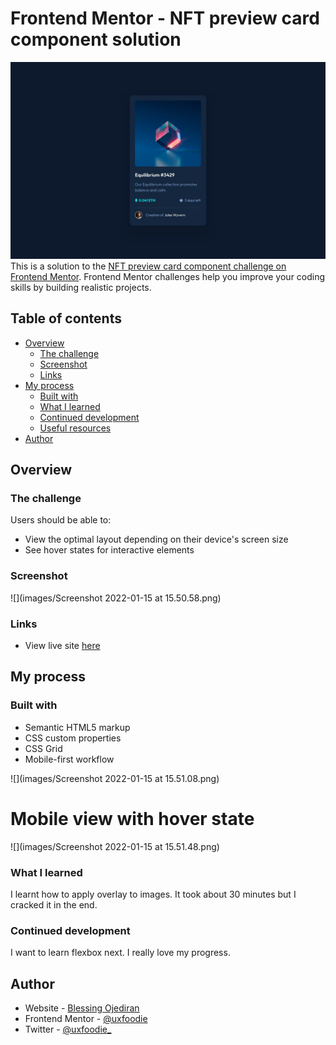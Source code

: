 # Frontend Mentor - NFT preview card component solution

![](design/desktop-design.jpg)
This is a solution to the [NFT preview card component challenge on Frontend Mentor](https://www.frontendmentor.io/challenges/nft-preview-card-component-SbdUL_w0U). Frontend Mentor challenges help you improve your coding skills by building realistic projects. 

## Table of contents

- [Overview](#overview)
  - [The challenge](#the-challenge)
  - [Screenshot](#screenshot)
  - [Links](#links)
- [My process](#my-process)
  - [Built with](#built-with)
  - [What I learned](#what-i-learned)
  - [Continued development](#continued-development)
  - [Useful resources](#useful-resources)
- [Author](#author)

## Overview

### The challenge

Users should be able to:

- View the optimal layout depending on their device's screen size
- See hover states for interactive elements

### Screenshot

![](images/Screenshot 2022-01-15 at 15.50.58.png)



### Links

- View live site [here](https://uxfoodie-nft-card.netlify.app/)

## My process

### Built with

- Semantic HTML5 markup
- CSS custom properties
- CSS Grid
- Mobile-first workflow

![](images/Screenshot 2022-01-15 at 15.51.08.png)

# Mobile view with hover state

![](images/Screenshot 2022-01-15 at 15.51.48.png)

### What I learned

I learnt how to apply overlay to images. It took about 30 minutes but I cracked it in the end.


### Continued development

I want to learn flexbox next. I really love my progress.


## Author

- Website - [Blessing Ojediran](https://uxfoodie.myportfolio.com)
- Frontend Mentor - [@uxfoodie](https://www.frontendmentor.io/profile/yourusername)
- Twitter - [@uxfoodie_](https://www.twitter.com/yourusername)
